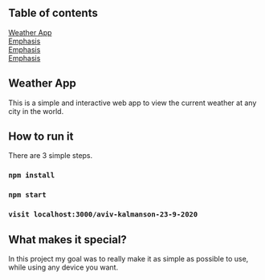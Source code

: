 ## Table of contents
[Weather App](#weatherApp)  
[Emphasis](#emphasis)  
[Emphasis](#emphasis)  
[Emphasis](#emphasis)  
## Weather App
This is a simple and interactive web app to view the current weather at any city in the world. 
<a name="weatherApp"/>

## How to run it

There are 3 simple steps.

### `npm install`

### `npm start`

### `visit localhost:3000/aviv-kalmanson-23-9-2020`

## What makes it special?

In this project my goal was to really make it as simple as possible to use, while using any device you want.
